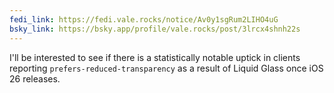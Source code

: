 ```yaml
---
fedi_link: https://fedi.vale.rocks/notice/Av0y1sgRum2LIHO4uG
bsky_link: https://bsky.app/profile/vale.rocks/post/3lrcx4shnh22s
---
```


I'll be interested to see if there is a statistically notable uptick in clients reporting `prefers-reduced-transparency` as a result of Liquid Glass once iOS 26 releases.
